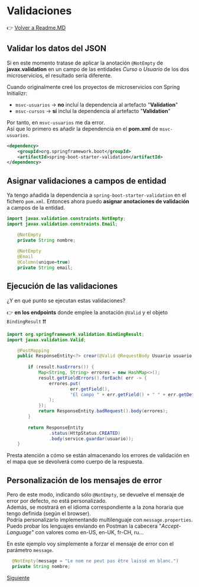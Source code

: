 # Validaciones

👉 [Volver a Readme.MD](Readme.MD)

## Validar los datos del JSON

Si en este momento tratase de aplicar la anotación `@NotEmpty` de **javax.validation** en un campo de las entidades *Curso* o *Usuario* de los dos microservicios, el resultado sería diferente. 

Cuando originalmente creé los proyectos de microservicios con Spring Initializr: 
- `msvc-usuarios` -> **no** incluí la dependencia al artefacto "**Validation**" 
- `msvc-cursos` -> **sí** incluí la dependencia al artefacto "**Validation**" 

Por tanto, en `msvc-usuarios` me da error. <br>
Así que lo primero es añadir la dependencia en el **pom.xml** de `msvc-usuarios`.
```xml
<dependency>
    <groupId>org.springframework.boot</groupId>
    <artifactId>spring-boot-starter-validation</artifactId>
</dependency>
```

## Asignar validaciones a campos de entidad 
Ya tengo añadida la dependencia a `spring-boot-starter-validation` en el fichero `pom.xml`.
Entonces ahora puedo **asignar anotaciones de validación** a campos de la entidad. 
```java
import javax.validation.constraints.NotEmpty;
import javax.validation.constraints.Email;

    @NotEmpty 
    private String nombre;
    
    @NotEmpty 
    @Email 
    @Column(unique=true)
    private String email;
```

## Ejecución de las validaciones
¿Y en qué punto se ejecutan estas validaciones? <br/>

👉 **en los endpoints** donde emplee la anotación `@Valid` y el objeto `BindingResult` ❗❗

```java
import org.springframework.validation.BindingResult;
import javax.validation.Valid;

    @PostMapping
    public ResponseEntity<?> crear(@Valid @RequestBody Usuario usuario,BindingResult result) {
        
        if (result.hasErrors()) {
            Map<String, String> errores = new HashMap<>();
            result.getFieldErrors().forEach( err -> {
                errores.put(
                        err.getField(), 
                        "El campo " + err.getField() + " " + err.getDefaultMessage()
                );
            });
            return ResponseEntity.badRequest().body(errores);
        }
        
        return ResponseEntity
                .status(HttpStatus.CREATED)
                .body(service.guardar(usuario));
    }
```
Presta atención a cómo se están almacenando los errores de validación en el mapa que se devolverá como cuerpo de la respuesta.


## Personalización de los mensajes de error
Pero de este modo, indicando sólo `@NotEmpty`, se devuelve el mensaje de error por defecto, no está personalizado. <br>
Además, se mostrará en el idioma correspondiente a la zona horaria que tengo definida (según el browser). <br>
Podría personalizarlo implementando multilenguaje con `message.properties`. <br> 
Puedo probar los lenguajes enviando en Postman la cabecera "*Accept-Language*" con valores como en-US, en-UK, fr-CH, ru...

En este ejemplo voy simplemente a forzar el mensaje de error con el parámetro `message`. 
```java
  @NotEmpty(message = "Le nom ne peut pas être laissé en blanc.")
  private String nombre;
```

[Siguiente](06_relacionar_los_microservicios.md)
